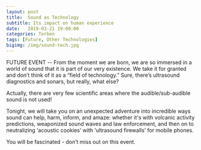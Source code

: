 ```yaml
---
layout: post
title:  Sound as Technology
subtitle: Its impact on human experience
date:   2019-03-21 19:00:00
categories: Torben
tags: [Future, Other Technologies]
bigimg: /img/sound-tech.jpg
---
```


FUTURE EVENT -- From the moment we are born, we are so immersed in a world of sound that it is part of our very existence. We take it for granted and don’t think of it as a “field of technology.” Sure, there’s ultrasound diagnostics and sonars, but really, what else?

Actually, there are very few scientific areas where the audible/sub-audible sound is not used!

Tonight, we will take you on an unexpected adventure into incredible ways sound can help, harm, inform, and amaze: whether it's with volcanic activity predictions, weaponized sound waves and law enforcement, and then on to neutralizing ‘acoustic cookies’ with ‘ultrasound firewalls’ for mobile phones.

You will be fascinated - don’t miss out on this event.
